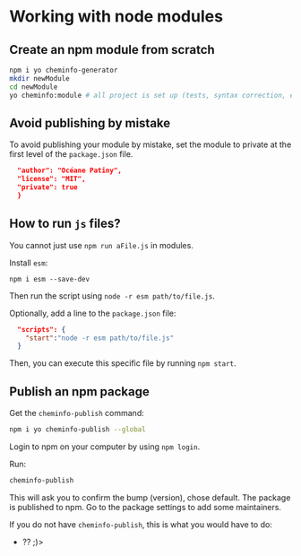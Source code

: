 # Working with node modules

## Create an npm module from scratch

```bash
npm i yo cheminfo-generator
mkdir newModule
cd newModule
yo cheminfo:module # all project is set up (tests, syntax correction, etc)
```
## Avoid publishing by mistake

To avoid publishing your module by mistake, set the module to private at the first level of the `package.json` file.

```json
  "author": "Océane Patiny",
  "license": "MIT",
  "private": true
  }
```

## How to run `js` files? 

You cannot just use `npm run aFile.js` in modules.

Install `esm`:

```
npm i esm --save-dev
```
Then run the script using `node -r esm path/to/file.js`.

Optionally, add a line to the `package.json` file:

```json
  "scripts": {
    "start":"node -r esm path/to/file.js"
  }
```

Then, you can execute this specific file by running `npm start`.

## Publish an npm package

Get the `cheminfo-publish` command:

```bash
npm i yo cheminfo-publish --global
```

Login to npm on your computer by using `npm login`.

Run: 

```bash
cheminfo-publish
```

This will ask you to confirm the bump (version), chose default. The package is published to npm. Go to the package settings to add some maintainers.

If you do not have `cheminfo-publish`, this is what you would have to do:

- ?? ;)>